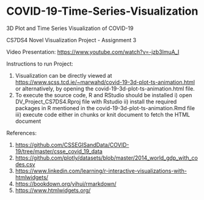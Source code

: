 # COVID-19-Time-Series-Visualization

 3D Plot and Time Series Visualization of COVID-19
 
CS7DS4 Novel Visualization Project - Assignment 3

Video Presentation: https://www.youtube.com/watch?v=-jzb3lmuA_I

Instructions to run Project:
1. Visualization can be directly viewed at https://www.scss.tcd.ie/~marwahd/covid-19-3d-plot-ts-animation.html 
or alternatively, by opening the covid-19-3d-plot-ts-animation.html file.
2. To execute the source code, R and RStudio should be installed
	i) open DV_Project_CS7DS4.Rproj file with Rstudio
	ii) install the required packages in R mentioned in the covid-19-3d-plot-ts-animation.Rmd file 
	iii) execute code either in chunks or knit document to fetch the HTML document

References:
1. https://github.com/CSSEGISandData/COVID-19/tree/master/csse_covid_19_data
2. https://github.com/plotly/datasets/blob/master/2014_world_gdp_with_codes.csv
3. https://www.linkedin.com/learning/r-interactive-visualizations-with-htmlwidgets/
4. https://bookdown.org/yihui/rmarkdown/
5. https://www.htmlwidgets.org/
